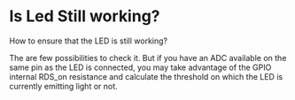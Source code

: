 # Is Led Still working?

How to ensure that the LED is still working?

The are few possibilities to check it. But if you have an ADC available on the same pin as the
LED is connected, you may take advantage of the GPIO internal RDS_on resistance and calculate
the threshold on which the LED is currently emitting light or not.
